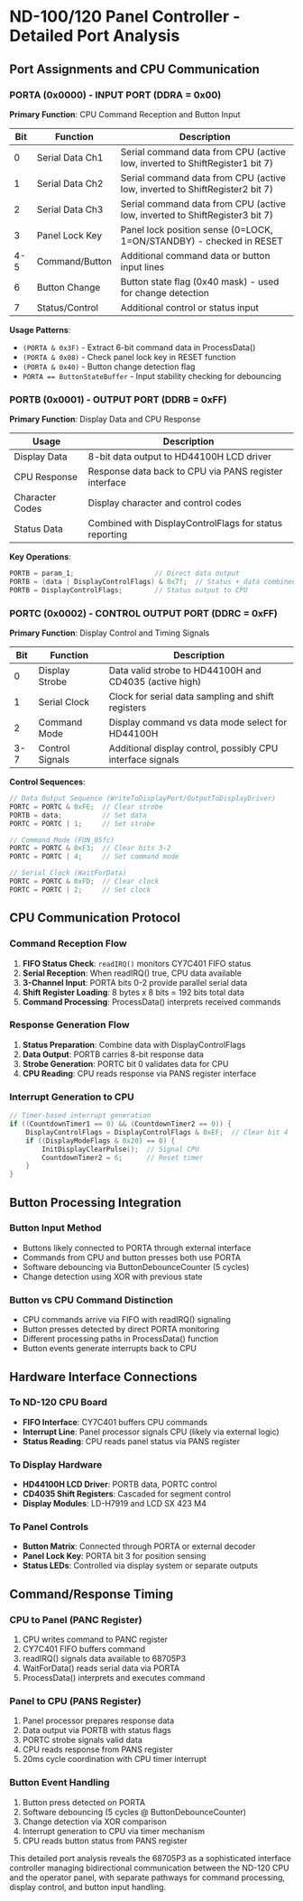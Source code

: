 # ND-100/120 Panel Controller - Detailed Port Analysis

## Port Assignments and CPU Communication

### **PORTA (0x0000) - INPUT PORT (DDRA = 0x00)**

**Primary Function**: CPU Command Reception and Button Input

| Bit | Function | Description |
|-----|----------|-------------|
| 0 | Serial Data Ch1 | Serial command data from CPU (active low, inverted to ShiftRegister1 bit 7) |
| 1 | Serial Data Ch2 | Serial command data from CPU (active low, inverted to ShiftRegister2 bit 7) |
| 2 | Serial Data Ch3 | Serial command data from CPU (active low, inverted to ShiftRegister3 bit 7) |
| 3 | Panel Lock Key | Panel lock position sense (0=LOCK, 1=ON/STANDBY) - checked in RESET |
| 4-5 | Command/Button | Additional command data or button input lines |
| 6 | Button Change | Button state flag (0x40 mask) - used for change detection |
| 7 | Status/Control | Additional control or status input |

**Usage Patterns**:
- `(PORTA & 0x3F)` - Extract 6-bit command data in ProcessData()
- `(PORTA & 0x08)` - Check panel lock key in RESET function  
- `(PORTA & 0x40)` - Button change detection flag
- `PORTA == ButtonStateBuffer` - Input stability checking for debouncing

### **PORTB (0x0001) - OUTPUT PORT (DDRB = 0xFF)**

**Primary Function**: Display Data and CPU Response

| Usage | Description |
|-------|-------------|
| Display Data | 8-bit data output to HD44100H LCD driver |
| CPU Response | Response data back to CPU via PANS register interface |
| Character Codes | Display character and control codes |
| Status Data | Combined with DisplayControlFlags for status reporting |

**Key Operations**:
```c
PORTB = param_1;                    // Direct data output
PORTB = (data | DisplayControlFlags) & 0x7f;  // Status + data combined
PORTB = DisplayControlFlags;        // Status output to CPU
```

### **PORTC (0x0002) - CONTROL OUTPUT PORT (DDRC = 0xFF)**

**Primary Function**: Display Control and Timing Signals

| Bit | Function | Description |
|-----|----------|-------------|
| 0 | Display Strobe | Data valid strobe to HD44100H and CD4035 (active high) |
| 1 | Serial Clock | Clock for serial data sampling and shift registers |
| 2 | Command Mode | Display command vs data mode select for HD44100H |
| 3-7 | Control Signals | Additional display control, possibly CPU interface signals |

**Control Sequences**:
```c
// Data Output Sequence (WriteToDisplayPort/OutputToDisplayDriver)
PORTC = PORTC & 0xFE;  // Clear strobe
PORTB = data;          // Set data  
PORTC = PORTC | 1;     // Set strobe

// Command Mode (FUN_05fc)
PORTC = PORTC & 0xF3;  // Clear bits 3-2
PORTC = PORTC | 4;     // Set command mode

// Serial Clock (WaitForData)
PORTC = PORTC & 0xFD;  // Clear clock
PORTC = PORTC | 2;     // Set clock
```

## CPU Communication Protocol

### **Command Reception Flow**

1. **FIFO Status Check**: `readIRQ()` monitors CY7C401 FIFO status
2. **Serial Reception**: When readIRQ() true, CPU data available
3. **3-Channel Input**: PORTA bits 0-2 provide parallel serial data
4. **Shift Register Loading**: 8 bytes x 8 bits = 192 bits total data
5. **Command Processing**: ProcessData() interprets received commands

### **Response Generation Flow**

1. **Status Preparation**: Combine data with DisplayControlFlags
2. **Data Output**: PORTB carries 8-bit response data
3. **Strobe Generation**: PORTC bit 0 validates data for CPU
4. **CPU Reading**: CPU reads response via PANS register interface

### **Interrupt Generation to CPU**

```c
// Timer-based interrupt generation
if ((CountdownTimer1 == 0) && (CountdownTimer2 == 0)) {
    DisplayControlFlags = DisplayControlFlags & 0xEF;  // Clear bit 4
    if ((DisplayModeFlags & 0x20) == 0) {
        InitDisplayClearPulse();  // Signal CPU
        CountdownTimer2 = 6;      // Reset timer
    }
}
```

## Button Processing Integration

### **Button Input Method**
- Buttons likely connected to PORTA through external interface
- Commands from CPU and button presses both use PORTA
- Software debouncing via ButtonDebounceCounter (5 cycles)
- Change detection using XOR with previous state

### **Button vs CPU Command Distinction**
- CPU commands arrive via FIFO with readIRQ() signaling
- Button presses detected by direct PORTA monitoring
- Different processing paths in ProcessData() function
- Button events generate interrupts back to CPU

## Hardware Interface Connections

### **To ND-120 CPU Board**
- **FIFO Interface**: CY7C401 buffers CPU commands
- **Interrupt Line**: Panel processor signals CPU (likely via external logic)
- **Status Reading**: CPU reads panel status via PANS register

### **To Display Hardware**
- **HD44100H LCD Driver**: PORTB data, PORTC control
- **CD4035 Shift Registers**: Cascaded for segment control
- **Display Modules**: LD-H7919 and LCD SX 423 M4

### **To Panel Controls**
- **Button Matrix**: Connected through PORTA or external decoder
- **Panel Lock Key**: PORTA bit 3 for position sensing
- **Status LEDs**: Controlled via display system or separate outputs

## Command/Response Timing

### **CPU to Panel (PANC Register)**
1. CPU writes command to PANC register
2. CY7C401 FIFO buffers command
3. readIRQ() signals data available to 68705P3
4. WaitForData() reads serial data via PORTA
5. ProcessData() interprets and executes command

### **Panel to CPU (PANS Register)**  
1. Panel processor prepares response data
2. Data output via PORTB with status flags
3. PORTC strobe signals valid data
4. CPU reads response from PANS register
5. 20ms cycle coordination with CPU timer interrupt

### **Button Event Handling**
1. Button press detected on PORTA
2. Software debouncing (5 cycles @ ButtonDebounceCounter)
3. Change detection via XOR comparison
4. Interrupt generation to CPU via timer mechanism
5. CPU reads button status from PANS register

This detailed port analysis reveals the 68705P3 as a sophisticated interface controller managing bidirectional communication between the ND-120 CPU and the operator panel, with separate pathways for command processing, display control, and button input handling.